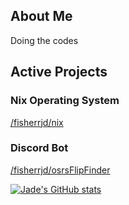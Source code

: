 ## About Me
Doing the codes

## Active Projects

### Nix Operating System
[/fisherrjd/nix](https://jade.rip/nix)

### Discord Bot
[/fisherrjd/osrsFlipFinder](https://github.com/fisherrjd/osrsFlipFinder)

[![Jade's GitHub stats](https://github-readme-stats.vercel.app/api?username=fisherrjd)](https://github.com/fisherrjd/github-readme-stats)
